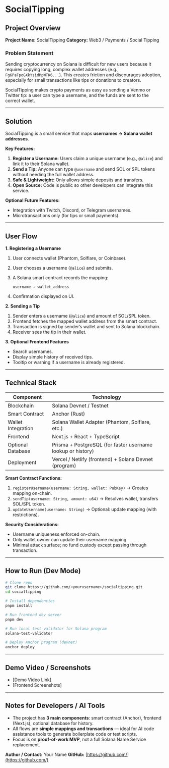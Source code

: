 # SocialTipping

## Project Overview

**Project Name:** SocialTipping
**Category:** Web3 / Payments / Social Tipping

### Problem Statement

Sending cryptocurrency on Solana is difficult for new users because it requires copying long, complex wallet addresses (e.g., `Fg6PaFpoGXkYsidMpWTK6...`). This creates friction and discourages adoption, especially for small transactions like tips or donations to creators.

SocialTipping makes crypto payments as easy as sending a Venmo or Twitter tip: a user can type a username, and the funds are sent to the correct wallet.

---

## Solution

SocialTipping is a small service that maps **usernames → Solana wallet addresses**.

**Key Features:**

1. **Register a Username:** Users claim a unique username (e.g., `@alice`) and link it to their Solana wallet.
2. **Send a Tip:** Anyone can type `@username` and send SOL or SPL tokens without needing the full wallet address.
3. **Safe & Lightweight:** Only allows simple deposits and transfers.
4. **Open Source:** Code is public so other developers can integrate this service.

**Optional Future Features:**

* Integration with Twitch, Discord, or Telegram usernames.
* Microtransactions only (for tips or small payments).

---

## User Flow

**1. Registering a Username**

1. User connects wallet (Phantom, Solflare, or Coinbase).
2. User chooses a username (`@alice`) and submits.
3. A Solana smart contract records the mapping:

   ```
   username → wallet_address
   ```
4. Confirmation displayed on UI.

**2. Sending a Tip**

1. Sender enters a username (`@alice`) and amount of SOL/SPL token.
2. Frontend fetches the mapped wallet address from the smart contract.
3. Transaction is signed by sender’s wallet and sent to Solana blockchain.
4. Receiver sees the tip in their wallet.

**3. Optional Frontend Features**

* Search usernames.
* Display simple history of received tips.
* Tooltip or warning if a username is already registered.

---

## Technical Stack

| Component          | Technology                                                  |
| ------------------ | ----------------------------------------------------------- |
| Blockchain         | Solana Devnet / Testnet                                     |
| Smart Contract     | Anchor (Rust)                                               |
| Wallet Integration | Solana Wallet Adapter (Phantom, Solflare, etc.)             |
| Frontend           | Next.js + React + TypeScript                                |
| Optional Database  | Prisma + PostgreSQL (for faster username lookup or history) |
| Deployment         | Vercel / Netlify (frontend) + Solana Devnet (program)       |

**Smart Contract Functions:**

1. `registerUsername(username: String, wallet: PubKey)` → Creates mapping on-chain.
2. `sendTip(username: String, amount: u64)` → Resolves wallet, transfers SOL/SPL token.
3. `updateUsername(username: String)` → Optional: update mapping (with restrictions).

**Security Considerations:**

* Username uniqueness enforced on-chain.
* Only wallet owner can update their username mapping.
* Minimal attack surface; no fund custody except passing through transaction.

---

## How to Run (Dev Mode)

```bash
# Clone repo
git clone https://github.com/<yourusername>/socialtipping.git
cd socialtipping

# Install dependencies
pnpm install

# Run frontend dev server
pnpm dev

# Run local test validator for Solana program
solana-test-validator

# Deploy Anchor program (devnet)
anchor deploy
```

---

## Demo Video / Screenshots

* \[Demo Video Link]
* \[Frontend Screenshots]

---

## Notes for Developers / AI Tools

* The project has **3 main components**: smart contract (Anchor), frontend (Next.js), optional database for history.
* All flows are **simple mappings and transactions** — ideal for AI code assistance tools to generate boilerplate code or test scripts.
* Focus is on **proof-of-work MVP**, not a full Solana Name Service replacement.

**Author / Contact:** Your Name
**GitHub:** [https://github.com/](https://github.com/)<yourusername>
